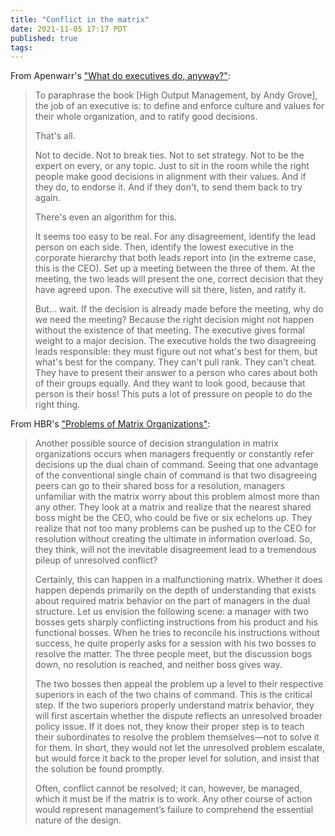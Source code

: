 ```yaml
---
title: "Conflict in the matrix"
date: 2021-11-05 17:17 PDT
published: true
tags:
---
```


From Apenwarr's ["What do executives do, anyway?"](https://apenwarr.ca/log/20190926):

<blockquote markdown=“1”>

To paraphrase the book [High Output Management, by Andy Grove], the job of an executive is: to define and enforce culture and values for their whole organization, and to ratify good decisions.

That's all.

Not to decide. Not to break ties. Not to set strategy. Not to be the expert on every, or any topic. Just to sit in the room while the right people make good decisions in alignment with their values. And if they do, to endorse it. And if they don't, to send them back to try again.

There's even an algorithm for this.

It seems too easy to be real. For any disagreement, identify the lead person on each side. Then, identify the lowest executive in the corporate hierarchy that both leads report into (in the extreme case, this is the CEO). Set up a meeting between the three of them. At the meeting, the two leads will present the one, correct decision that they have agreed upon. The executive will sit there, listen, and ratify it.

But... wait. If the decision is already made before the meeting, why do we need the meeting? Because the right decision might not happen without the existence of that meeting. The executive gives formal weight to a major decision. The executive holds the two disagreeing leads responsible: they must figure out not what's best for them, but what's best for the company. They can't pull rank. They can't cheat. They have to present their answer to a person who cares about both of their groups equally. And they want to look good, because that person is their boss! This puts a lot of pressure on people to do the right thing.

</blockquote>

From HBR's ["Problems of Matrix Organizations"](https://hbr.org/1978/05/problems-of-matrix-organizations):

<blockquote markdown=“1”>

Another possible source of decision strangulation in matrix organizations occurs when managers frequently or constantly refer decisions up the dual chain of command. Seeing that one advantage of the conventional single chain of command is that two disagreeing peers can go to their shared boss for a resolution, managers unfamiliar with the matrix worry about this problem almost more than any other. They look at a matrix and realize that the nearest shared boss might be the CEO, who could be five or six echelons up. They realize that not too many problems can be pushed up to the CEO for resolution without creating the ultimate in information overload. So, they think, will not the inevitable disagreement lead to a tremendous pileup of unresolved conflict?

Certainly, this can happen in a malfunctioning matrix. Whether it does happen depends primarily on the depth of understanding that exists about required matrix behavior on the part of managers in the dual structure. Let us envision the following scene: a manager with two bosses gets sharply conflicting instructions from his product and his functional bosses. When he tries to reconcile his instructions without success, he quite properly asks for a session with his two bosses to resolve the matter. The three people meet, but the discussion bogs down, no resolution is reached, and neither boss gives way.

The two bosses then appeal the problem up a level to their respective superiors in each of the two chains of command. This is the critical step. If the two superiors properly understand matrix behavior, they will first ascertain whether the dispute reflects an unresolved broader policy issue. If it does not, they know their proper step is to teach their subordinates to resolve the problem themselves—not to solve it for them. In short, they would not let the unresolved problem escalate, but would force it back to the proper level for solution, and insist that the solution be found promptly.

Often, conflict cannot be resolved; it can, however, be managed, which it must be if the matrix is to work. Any other course of action would represent management’s failure to comprehend the essential nature of the design.

</blockquote>
